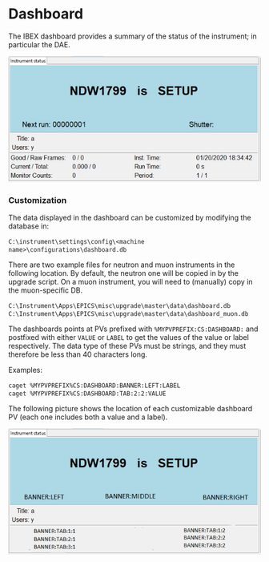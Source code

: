 # Dashboard

The IBEX dashboard provides a summary of the status of the instrument; in particular the DAE.

![](https://raw.githubusercontent.com/ISISComputingGroup/ibex_developers_manual/master/images/dashboard.PNG)


### Customization

The data displayed in the dashboard can be customized by modifying the database in: 

```
C:\instrument\settings\config\<machine name>\configurations\dashboard.db
```

There are two example files for neutron and muon instruments in the following location. By default, the neutron one will be copied in by the upgrade script. On a muon instrument, you will need to (manually) copy in the muon-specific DB.

```
C:\Instrument\Apps\EPICS\misc\upgrade\master\data\dashboard.db
C:\Instrument\Apps\EPICS\misc\upgrade\master\data\dashboard_muon.db
```

The dashboards points at PVs prefixed with `%MYPVPREFIX:CS:DASHBOARD:` and postfixed with either `VALUE` or `LABEL` to get the values of the value or label respectively. The data type of these PVs must be strings, and they must therefore be less than 40 characters long.

Examples:
```
caget %MYPVPREFIX%CS:DASHBOARD:BANNER:LEFT:LABEL
caget %MYPVPREFIX%CS:DASHBOARD:TAB:2:2:VALUE
```

The following picture shows the location of each customizable dashboard PV (each one includes both a value and a label).

![](https://raw.githubusercontent.com/ISISComputingGroup/ibex_developers_manual/master/images/banner_customisation.png)